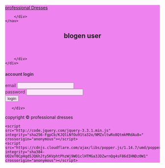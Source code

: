 <!DOCTYPE html>
<html lang="en">
<head>
    <meta charset="UTF-8">
    <meta name="viewport" content="width=device-width, initial-scale=1.0">
    <meta http-equiv="X-UA-Compatible" content="ie=edge">
    <link rel="stylesheet" href="https://use.fontawesome.com/releases/v5.7.2/css/all.css" integrity="sha384-fnmOCqbTlWIlj8LyTjo7mOUStjsKC4pOpQbqyi7RrhN7udi9RwhKkMHpvLbHG9Sr" crossorigin="anonymous">
    <link rel="stylesheet" href="https://stackpath.bootstrapcdn.com/bootstrap/4.3.1/css/bootstrap.min.css" integrity="sha384-ggOyR0iXCbMQv3Xipma34MD+dH/1fQ784/j6cY/iJTQUOhcWr7x9JvoRxT2MZw1T" crossorigin="anonymous">
    <link rel="stylesheet" href="css/style.css">
    <title>Bootstrap Theme</title>
</head>
<body style="background-image: url(https://source.unsplash.com/random/562x562); ">
    <!--start here-->
    <nav class="navbar navbar-expand-sm  py-2" style="background-color:Violet;">
        <div class="container">
            <a href="professionalDresses.html" class="navbar-brand">professional Dresses</a>
         
       
        </div>
    </nav>
<!--header-->
<header id="main-header" class="py-2 bg-primary text-white">
    <div class="container">
        <div class="row">
            <div class="col-md-6">
                <h1><i class="fas fa-user"></i>
                 blogen user</h1>
            </div>
        </div>
    </div>
</header>
<!--actions-->
<section id="actions" class="py-4 mb-4 bg-light">
    <div class="container">
        <div class="row">
          
        </div>
    </div>
</section>
<!--login-->
<section id="login">
   <div class="container">
       <div class="row">
           <div class="col-md-6 mx-auto">
            <div class="card" style="opacity:0.8;">
                <div class="card-header">
                    <h4>account login</h4>
                </div>
                <div class="card-body">
                    <form action="index.html">
                        <div class="form-group">
                            <label for="email">email</label>
                            <input type="text" class="form-control">
                        </div>
                        <div class="form-group">
                                <label for="password">password</label>
                                <input type="password" class="form-control">
                            </div>
                            <input type="submit" value="login" class="btn btn-primary btn-block">
                    </form>
                </div>
            </div>
           </div>
    
       </div>
   </div> 
</section>
<!--footer-->
<footer id="main-footer" class=" text-white mt-5 p-5" style="background-color:Violet;">
    <div class="container">
        <div class="row">
            <div class="col">
                <p class="lead text-center">
                    copyright &copy; <span id="year"></span>
                    professional dresses
                </p>
            </div>
        </div>
    </div>
    </footer>

<!-- <span id="year"></span> -->
    <script
    src="http://code.jquery.com/jquery-3.3.1.min.js"
    integrity="sha256-FgpCb/KJQlLNfOu91ta32o/NMZxltwRo8QtmkMRdAu8="
    crossorigin="anonymous"></script>
    <script src="https://cdnjs.cloudflare.com/ajax/libs/popper.js/1.14.7/umd/popper.min.js" integrity="sha384-UO2eT0CpHqdSJQ6hJty5KVphtPhzWj9WO1clHTMGa3JDZwrnQq4sF86dIHNDz0W1" crossorigin="anonymous"></script>
<script src="https://stackpath.bootstrapcdn.com/bootstrap/4.3.1/js/bootstrap.min.js" integrity="sha384-JjSmVgyd0p3pXB1rRibZUAYoIIy6OrQ6VrjIEaFf/nJGzIxFDsf4x0xIM+B07jRM" crossorigin="anonymous"></script>


<script>
// get the current year for the copyright
$('#year').text(new Data().getFullYear());


</script>
</body>
</html>
